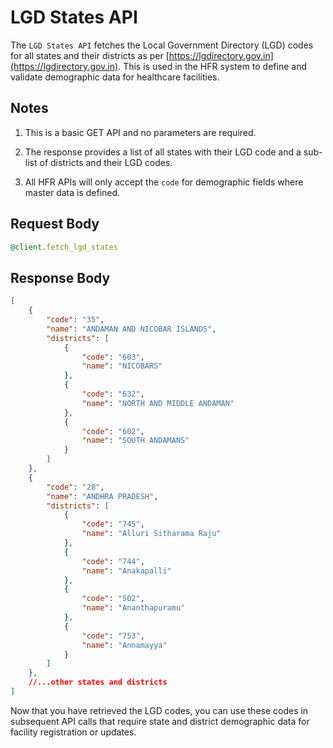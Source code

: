 # LGD States API

The `LGD States API` fetches the Local Government Directory (LGD) codes for all states and their districts as per [https://lgdirectory.gov.in](https://lgdirectory.gov.in). This is used in the HFR system to define and validate demographic data for healthcare facilities.


## Notes

1. This is a basic GET API and no parameters are required.

2. The response provides a list of all states with their LGD code and a sub-list of districts and their LGD codes.

3. All HFR APIs will only accept the `code` for demographic fields where master data is defined.


## Request Body
```ruby
@client.fetch_lgd_states
```

## Response Body
```json
[
    {
        "code": "35",
        "name": "ANDAMAN AND NICOBAR ISLANDS",
        "districts": [
            {
                "code": "603",
                "name": "NICOBARS"
            },
            {
                "code": "632",
                "name": "NORTH AND MIDDLE ANDAMAN"
            },
            {
                "code": "602",
                "name": "SOUTH ANDAMANS"
            }
        ]
    },
    {
        "code": "28",
        "name": "ANDHRA PRADESH",
        "districts": [
            {
                "code": "745",
                "name": "Alluri Sitharama Raju"
            },
            {
                "code": "744",
                "name": "Anakapalli"
            },
            {
                "code": "502",
                "name": "Ananthapuramu"
            },
            {
                "code": "753",
                "name": "Annamayya"
            }
        ]
    },
    //...other states and districts
]
```

Now that you have retrieved the LGD codes, you can use these codes in subsequent API calls that require state and district demographic data for facility registration or updates.
